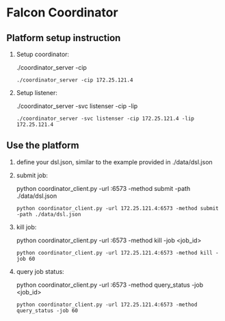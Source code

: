 


# Falcon Coordinator

## Platform setup instruction
1. Setup coordinator:
    
    ./coordinator_server -cip <ip address>
    
    ```
    ./coordinator_server -cip 172.25.121.4
    ```


2. Setup listener:
    
    ./coordinator_server -svc listenser -cip <ip address of coordinator> -lip <ip address of listener>
    
    ```
    ./coordinator_server -svc listenser -cip 172.25.121.4 -lip 172.25.121.4
    ```
   
## Use the platform

1. define your dsl.json, similar to the example provided in ./data/dsl.json

2. submit job:
    
    python coordinator_client.py -url <ip address of coordinator>:6573 -method submit -path ./data/dsl.json
    
    ```
    python coordinator_client.py -url 172.25.121.4:6573 -method submit -path ./data/dsl.json
    ```


3. kill job:
    
    python coordinator_client.py -url <ip address of coordinator>:6573 -method kill -job <job_id>
    
    ```
    python coordinator_client.py -url 172.25.121.4:6573 -method kill -job 60
    ```

4. query job status:
    
    python coordinator_client.py -url <ip address of coordinator>:6573 -method query_status -job <job_id>
    
    ```
    python coordinator_client.py -url 172.25.121.4:6573 -method query_status -job 60
    ```


